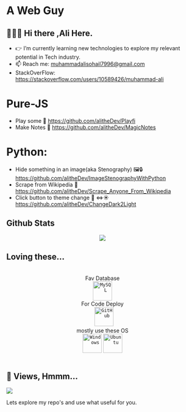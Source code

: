 # A Web Guy
## 👨🏻‍💻 Hi there ,Ali Here.

- 👉 I’m currently learning new technologies to explore my relevant potential in Tech industry.
- 📫 Reach me: muhammadalisohail7996@gmail.com
- StackOverFlow: https://stackoverflow.com/users/10589426/muhammad-ali

# Pure-JS
- Play some 🎵  https://github.com/alitheDev/Playfi
- Make Notes 📝 https://github.com/alitheDev/MagicNotes

# Python:
- Hide something in an image(aka Stenography) 🖼️🔒  https://github.com/alitheDev/ImageStenographyWithPython
- Scrape from Wikipedia 📰 https://github.com/alitheDev/Scrape_Anyone_From_Wikipedia
- Click button to theme change 🌙 <=>☀️  https://github.com/alitheDev/ChangeDark2Light

## Github Stats
<div align="center">
<img src="https://github-readme-stats.vercel.app/api?username=alitheDev&show_icons=true"/>
</div>


## Loving these...

<div align="center">
<br>
Fav Database
  <br>
  <code><img height="50" src="https://user-images.githubusercontent.com/25181517/183896128-ec99105a-ec1a-4d85-b08b-1aa1620b2046.png" alt="MySQL" title="MySQL" /></code>
<br> For Code Deploy
 <br> 
  <code> <img height="50" src="https://user-images.githubusercontent.com/25181517/192108374-8da61ba1-99ec-41d7-80b8-fb2f7c0a4948.png" alt="GitHub" title="GitHub" /></code>
<br> 
  mostly use these OS
  <br>
<code><img height="50" src="https://user-images.githubusercontent.com/25181517/186884150-05e9ff6d-340e-4802-9533-2c3f02363ee3.png" alt="Windows" title="Windows" /></code>
<code><img height="50" src="https://user-images.githubusercontent.com/25181517/186884153-99edc188-e4aa-4c84-91b0-e2df260ebc33.png" alt="Ubuntu" title="Ubuntu" /></code>
<br>
  
<br>
</div>


## 👀 Views, Hmmm...

![](https://komarev.com/ghpvc/?username=alitheDev&color=green&label=PROFILE+VIEWS)


Lets explore my repo's and use what useful for you.
